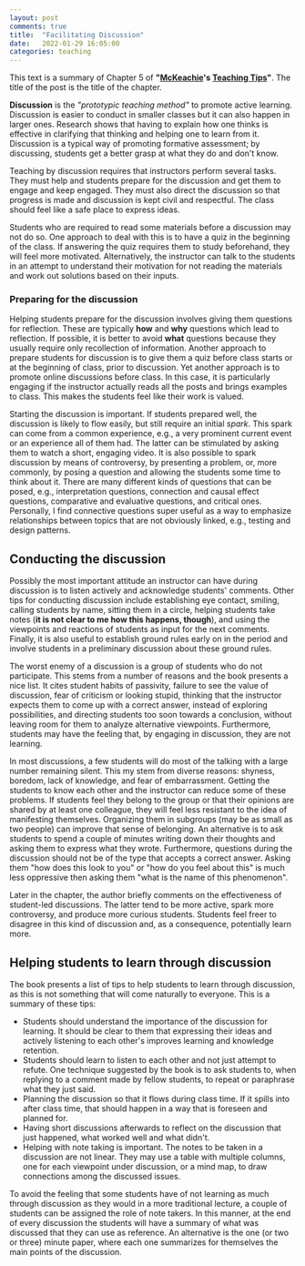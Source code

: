 ```yaml
---
layout: post
comments: true
title:  "Facilitating Discussion"
date:   2022-01-29 16:05:00
categories: teaching
---
```


This text is a summary of Chapter 5 of **"[McKeachie](https://en.wikipedia.org/wiki/Wilbert_J._McKeachie)'s [Teaching Tips](https://www.cengage.uk/shop/isbn/9781133936794)"**. The title of the post is the title of the chapter. 

**Discussion** is the *"prototypic teaching method"* to promote active learning. Discussion is easier to conduct in smaller classes but it can also happen in larger ones. Research shows that having to explain how one thinks is effective in clarifying that thinking and helping one to learn from it. Discussion is a typical way of promoting formative assessment; by discussing, students get a better grasp at what they do and don't know. 

Teaching by discussion requires that instructors perform several tasks. They must help and students prepare for the discussion and get them to engage and keep engaged. They must also direct the discussion so that progress is made and discussion is kept civil and respectful. The class should feel like a safe place to express ideas. 

Students who are required to read some materials before a discussion may not do so. One approach to deal with this is to have a quiz in the beginning of the class. If answering the quiz requires them to study beforehand, they will feel more motivated. Alternatively, the instructor can talk to the students in an attempt to understand their motivation for not reading the materials and work out solutions based on their inputs. 

### Preparing for the discussion

Helping students prepare for the discussion involves giving them questions for reflection. These are typically **how** and **why** questions which lead to reflection. If possible, it is better to avoid **what** questions because they usually require only recollection of information. Another approach to prepare students for discussion is to give them a quiz before class starts or at the beginning of class, prior to discussion. Yet another approach is to promote online discussions before class. In this case, it is particularly engaging if the instructor actually reads all the posts and brings examples to class. This makes the students feel like their work is valued. 

Starting the discussion is important. If students prepared well, the discussion is likely to flow easily, but still require an initial *spark*. This spark can come from a common experience, e.g., a very prominent current event or an experience all of them had. The latter can be stimulated by asking them to watch a short, engaging video. It is also possible to spark discussion by means of controversy, by presenting a problem, or, more commonly, by posing a question and allowing the students some time to think about it. There are many different kinds of questions that can be posed, e.g., interpretation questions, connection and causal effect questions, comparative and evaluative questions, and critical ones. Personally, I find connective questions super useful as a way to emphasize relationships between topics that are not obviously linked, e.g., testing and design patterns. 

## Conducting the discussion

Possibly the most important attitude an instructor can have during discussion is to listen actively and acknowledge students' comments. Other tips for conducting discussion include establishing eye contact, smiling, calling students by name, sitting them in a circle, helping students take notes (**it is not clear to me how this happens, though**), and using the viewpoints and reactions of students as input for the next comments. Finally, it is also useful to establish ground rules early on in the period and involve students in a preliminary discussion about these ground rules. 

The worst enemy of a discussion is a group of students who do not participate. This stems from a number of reasons and the book presents a nice list. It cites student habits of passivity, failure to see the value of discussion, fear of criticism or looking stupid, thinking that the instructor expects them to come up with a correct answer, instead of exploring possibilities, and directing students too soon towards a conclusion, without leaving room for them to analyze alternative viewpoints. Furthermore, students may have the feeling that, by engaging in discussion, they are not learning. 

In most discussions, a few students will do most of the talking with a large number remaining silent. This my stem from diverse reasons: shyness, boredom, lack of knowledge, and fear of embarrassment. Getting the students to know each other and the instructor can reduce some of these problems. If students feel they belong to the group or that their opinions are shared by at least one colleague, they will feel less resistant to the idea of manifesting themselves. Organizing them in subgroups (may be as small as two people) can improve that sense of belonging. An alternative is to ask students to spend a couple of minutes writing down their thoughts and asking them to express what they wrote. Furthermore, questions during the discussion should not be of the type that accepts a correct answer. Asking them "how does this look to you" or "how do you feel about this" is much less oppressive then asking them "what is the name of this phenomenon". 

Later in the chapter, the author briefly comments on the effectiveness of student-led discussions. The latter tend to be more active, spark more controversy, and produce more curious students. Students feel freer to disagree in this kind of discussion and, as a consequence, potentially learn more. 

## Helping students to learn through discussion

The book presents a list of tips to help students to learn through discussion, as this is not something that will come naturally to everyone. This is a summary of these tips: 
- Students should understand the importance of the discussion for learning. It should be clear to them that expressing their ideas and actively listening to each other's improves learning and knowledge retention. 
- Students should learn to listen to each other and not just attempt to refute. One technique suggested by the book is to ask students to, when replying to a comment made by fellow students, to repeat or paraphrase what they just said.
- Planning the discussion so that it flows during class time. If it spills into after class time, that should happen in a way that is foreseen and planned for.
- Having short discussions afterwards to reflect on the discussion that just happened, what worked well and what didn't. 
- Helping with note taking is important. The notes to be taken in a discussion are  not linear. They may use a table with multiple columns, one for each viewpoint under discussion, or a mind map, to draw connections among the discussed issues. 

To avoid the feeling that some students have of not learning as much through discussion as they would in a more traditional lecture, a couple of students can be assigned the role of note takers. In this manner, at the end of every discussion the students will have a summary of what was discussed that they can use as reference. An alternative is the one (or two or three) minute paper, where each one summarizes for themselves the main points of the discussion. 